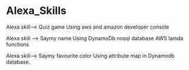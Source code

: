 # Alexa_Skills



Alexa skill--> Quiz game
  Using aws and amazon developer console








Alexa skill --> Saymy name
  Using DynamoDb nosql database
  AWS lamda functions
  
  








  
Alexa skill--> Saymy favourite color
   Using attribute map in Dynamodb database.

